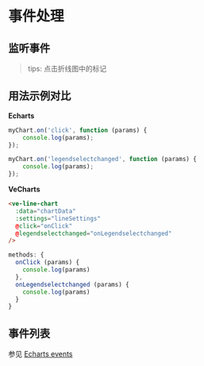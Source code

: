 # 事件处理

## 监听事件

> tips: 点击折线图中的标记

<vuep template="#lineEvent" :options="{ theme: 'vue', lineNumbers: false }"></vuep>

<script v-pre type="text/x-template" id="lineEvent">
<template>
  <div>
    <ve-line-chart
      :data="chartData"
      :settings="lineSettings"
      :title="title"
      @click="onClick"
    />
  </div>
</template>

<script>
 module.exports = {
    data () {
      return {
        title: {}
      }
    },
    methods: {
      onClick (params) {
        this.title = {
          text: `选中维度：${params.name}`
        }
      }
    },
    created () {
      this.chartData = {
        dimensions: {
          name: 'Repo',
          data: [
            'Vue.js', 'React', 'Create RA', 'Puppteer', 'Axios',
            'VS Code', 'Prettier', 'RN', 'Element', 'Electron'
          ].reverse()
        },
        measures: [
          {
            name: 'Rising Star',
            data: [
              40000, 27800, 22500, 22000, 21900,
              20200, 17700, 15600, 14900, 14800
            ].reverse()
          }
        ]
      }
      this.lineSettings = {
        smooth: true,
        showSymbol: false,
        symbol: 'circle'
      }
    }
  }
</script>

## 用法示例对比

**Echarts**

```js
myChart.on('click', function (params) {
    console.log(params);
});

myChart.on('legendselectchanged', function (params) {
    console.log(params);
});
```

**VeCharts**

```html
<ve-line-chart
  :data="chartData"
  :settings="lineSettings"
  @click="onClick"
  @legendselectchanged="onLegendselectchanged"
/>
```

```js
methods: {
  onClick (params) {
    console.log(params)
  },
  onLegendselectchanged (params) {
    console.log(params)
  }
}
```

## 事件列表

参见 [Echarts events](https://echarts.apache.org/zh/api.html#events)